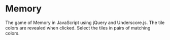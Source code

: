 Memory
======

The game of Memory in JavaScript using jQuery and Underscore.js. 
The tile colors are revealed when clicked. 
Select the tiles in pairs of matching colors.
